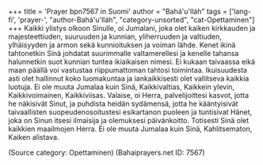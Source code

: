 +++
title = 'Prayer bpn7567 in Suomi'
author = "Bahá'u'lláh"
tags = ['lang-fi', 'prayer-', "author-Bahá'u'lláh", "category-unsorted", "cat-Opettaminen"]
+++
Kaikki ylistys olkoon Sinulle, oi Jumalani, joka olet kaiken kirkkauden ja majesteettiuden, suuruuden ja kunnian, yliherruuden ja valtiuden, ylhäisyyden ja armon sekä kunnioituksen ja voiman lähde. Kenet ikinä tahtonetkin Sinä johdatat suurimmalle valtamerellesi ja kenelle tahansa halunnetkin suot kunnian  tuntea ikiaikaisen nimesi. Ei kukaan taivaassa eikä maan päällä voi vastustaa riippumattoman tahtosi toimintaa. Ikuisuudesta asti olet hallinnut koko luomakuntaa ja iankaikkisesti olet vallitseva kaikkia luotuja. Ei ole muuta Jumalaa kuin Sinä, Kaikkivaltias, Kaikkein ylevin, Kaikkivoimainen, Kaikkiviisas.
Valaise, oi Herra, palvelijoittesi kasvot, jotta he näkisivät Sinut, ja puhdista heidän sydämensä, jotta he kääntyisivät taivaallisten suopeudenosoitustesi esikartanon puoleen ja tuntisivat Hänet, joka on Sinun itsesi ilmaisija ja olemuksesi päivänkoitto. Totisesti Sinä olet kaikkien maailmojen Herra. Ei ole muuta Jumalaa kuin Sinä, Kahlitsematon, Kaiken alistava.

(Source category: Opettaminen)
(Bahaiprayers.net ID: 7567)

